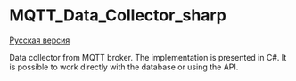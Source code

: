 # MQTT_Data_Collector_sharp

[Русская версия](README.ru.md)

Data collector from MQTT broker. The implementation is presented in C#. It is possible to work directly with the database or using the API.